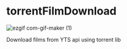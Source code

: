 # torrentFilmDownload

![ezgif com-gif-maker (1)](https://user-images.githubusercontent.com/112230214/187566286-6b053359-9fff-429d-b530-19166e3862d7.gif)

Download films from YTS api using torrent lib
